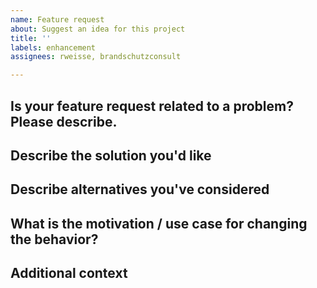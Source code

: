 ```yaml
---
name: Feature request
about: Suggest an idea for this project
title: ''
labels: enhancement
assignees: rweisse, brandschutzconsult

---
```


## Is your feature request related to a problem? Please describe.
<!-- A clear and concise description of what the problem is. -->

## Describe the solution you'd like
<!-- A clear and concise description of what you want to happen. -->

## Describe alternatives you've considered
<!-- A clear and concise description of any alternative solutions or features you've considered. -->

## What is the motivation / use case for changing the behavior?
<!-- Describe the motivation or the concrete use case. -->

## Additional context
<!-- Add any other context or screenshots about the feature request here. -->
